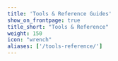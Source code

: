```yaml
---
title: 'Tools & Reference Guides'
show_on_frontpage: true
title_short: "Tools & Reference"
weight: 150
icon: "wrench"
aliases: ['/tools-reference/']
---
```


